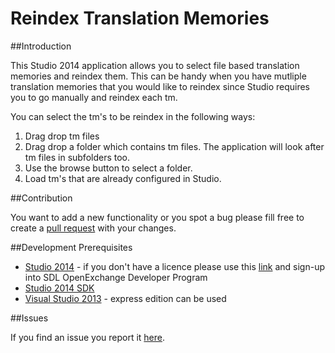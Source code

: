 # Reindex Translation Memories

##Introduction

This Studio 2014 application allows you to select file based translation memories and reindex them. This can be handy when you have mutliple translation memories that you would like to reindex since Studio requires you to go manually and reindex each tm.

You can select the tm's to be reindex in the following ways:

1. Drag drop tm files
2. Drag drop a folder which contains tm files. The application will look after tm files in subfolders too.
3. Use the browse button to select a folder.
4. Load tm's that are already configured in Studio.

##Contribution

You want to add a new functionality or you spot a bug please fill free to create a [pull request](https://guides.github.com/activities/contributing-to-open-source/) with your changes.

##Development Prerequisites

* [Studio 2014](https://oos.sdl.com/asp/products/ssl/account/mydownloads.asp) - if you don't have a licence please use this [link](http://www.translationzone.com/openexchange/developer/index.html) and sign-up into SDL OpenExchange Developer Program
* [Studio 2014 SDK](http://www.translationzone.com/openexchange/developer/sdk.html)
* [Visual Studio 2013](http://www.visualstudio.com/downloads/download-visual-studio-vs) - express edition can be used

##Issues

If you find an issue you report it [here](https://github.com/sdl/SDL-Community/issues).
